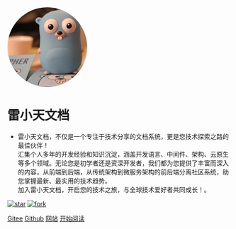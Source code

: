 <img style="width: 180px; height: 180px;object-fit: cover;border-radius: 50%" bor src="./doc/images/gitee/favicon.jpeg">

# 雷小天文档

- 雷小天文档，不仅是一个专注于技术分享的文档系统，更是您技术探索之路的最佳伙伴！<br>汇集个人多年的开发经验和知识沉淀，涵盖开发语言、中间件、架构、云原生等多个领域。无论您是初学者还是资深开发者，我们都为您提供了丰富而深入的内容，从前端到后端，从传统架构到微服务架构的前后端分离社区系统，助您掌握最新、最实用的技术趋势。<br>加入雷小天文档，开启您的技术之旅，与全球技术爱好者共同成长！。

[![star](https://img.shields.io/github/stars/leiphp/go-bbs?style=social)](https://github.com/leiphp/go-bbs/stargazers)
[![fork](https://img.shields.io/github/forks/leiphp/go-bbs?style=social)](https://github.com/leiphp/go-bbs/network/members)

[Gitee](<https://gitee.com/leixiaotain>)
[Github](<https://github.com/leiphp>)
[网站](<https://100txy.com>)
[开始阅读](README.md)